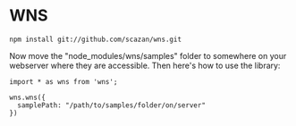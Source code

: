 # WNS

```
npm install git://github.com/scazan/wns.git
```

Now move the "node_modules/wns/samples" folder to somewhere on your webserver where they are accessible. 
Then here's how to use the library:
```
import * as wns from 'wns';

wns.wns({
  samplePath: "/path/to/samples/folder/on/server"
})
```
